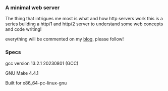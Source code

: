 ### A minimal web server

The thing that intrigues me most is what and how http servers work
this is a series building a http/1 and http/2 server to understand
some web concepts and code writing!


everything will be commented on my [blog](https://astaroth.dev), please follow!


### Specs

gcc version 13.2.1 20230801 (GCC) 

GNU Make 4.4.1

Built for x86_64-pc-linux-gnu
